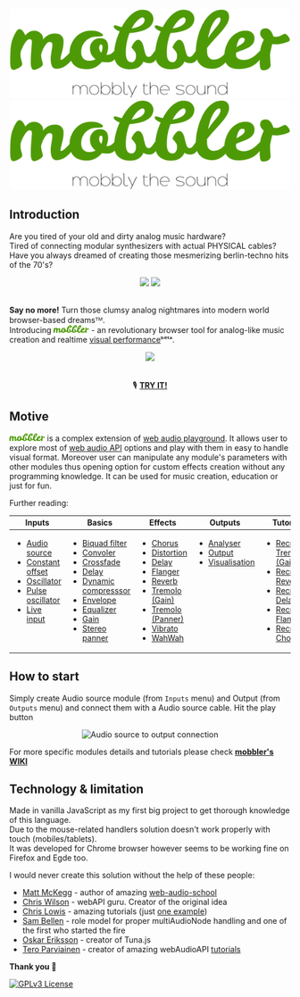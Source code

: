 <span align="center">
<a hred="https://mobbler.js.org">

![GitHub Light](/img/mobbler_animated.svg#gh-light-mode-only)
![GitHub Dark](/img/mobbler_animated_dark.svg#gh-dark-mode-only)

 </a>
</span>

## Introduction

Are you tired of your old and dirty analog music hardware? <br>
Tired of connecting modular synthesizers with actual PHYSICAL cables? <br>
Have you always dreamed of creating those mesmerizing berlin-techno hits of the 70's?<br>
<div align="center">
 <img src="https://i.imgur.com/uripicq.jpg" height="250px"/>
 <img src="https://user-images.githubusercontent.com/1651451/147878175-7902a9ee-92ec-47f4-a4e9-f120ecdeb7dc.png" height="250px"/>
</div>
<br/>

**Say no more!** Turn those clumsy analog nightmares into modern world browser-based dreamsᵀᴹ.<br>
Introducing <a href="https://mobbler.js.org"><img src="/img/mobbler_word.svg" height="14px"/></a> - an revolutionary browser tool for analog-like music creation and realtime [visual performance](https://en.wikipedia.org/wiki/VJing)ᵇᵉᵗᵃ.
<div align="center">
<img src="https://user-images.githubusercontent.com/1651451/142727254-c605e95b-abd8-4084-aa79-d2510d038e0b.png" height="300px" />
</div>
<BR>
<div align="center">
 
 🎙️ <b>[TRY IT!](https://mobbler.js.org)</b>

</div>

## Motive
<a href="https://mobbler.js.org"><img src="/img/mobbler_word.svg" height="14px"/></a> is a complex extension of [web audio playground](https://github.com/cwilso/WebAudio). It allows user to explore most of [web audio API](https://www.w3.org/TR/webaudio/) options and play with them in easy to handle visual format. Moreover user can manipulate any module's parameters with other modules thus opening option for custom effects creation without any programming knowledge. It can be used for music creation, education or just for fun. 

Further reading:
<table>
<thead>
  <tr>
    <th>Inputs</th>
    <th>Basics</th>
    <th>Effects</th>
    <th>Outputs</th>
    <th>Tutorials</th>
  </tr>
</thead>
<tbody>
  <tr>
    <td valign="top">
     <ul>
      <li><a href="https://github.com/Megaemce/mobbler/wiki/Inputs#audio-sources">Audio source</a></li>
      <li><a href="https://github.com/Megaemce/mobbler/wiki/Inputs#offset">Constant offset</a></li>
      <li><a href="https://github.com/Megaemce/mobbler/wiki/Inputs#oscillator">Oscillator</a></li>
      <li><a href="https://github.com/Megaemce/mobbler/wiki/Inputs#pulse-oscillator">Pulse oscillator</a></li>
      <li><a href="https://github.com/Megaemce/mobbler/wiki/Inputs#live-input">Live input</a></li>
     </ul>
   </td>
    <td valign="top">
     <ul>
      <li><a href="https://github.com/Megaemce/mobbler/wiki/Basics#biquad-filter">Biquad filter</a></li>
      <li><a href="https://github.com/Megaemce/mobbler/wiki/Basics#convoler">Convoler</a></li>
      <li><a href="https://github.com/Megaemce/mobbler/wiki/Basics#crossfade">Crossfade</a></li>
      <li><a href="https://github.com/Megaemce/mobbler/wiki/Basics#delay">Delay</a></li>
      <li><a href="https://github.com/Megaemce/mobbler/wiki/Basics#dynamics-compressor">Dynamic compresssor</a></li>
      <li><a href="https://github.com/Megaemce/mobbler/wiki/Basics#envelope">Envelope</a></li>
      <li><a href="https://github.com/Megaemce/mobbler/wiki/Basics#equalizer">Equalizer</a></li>
      <li><a href="https://github.com/Megaemce/mobbler/wiki/Basics#gain">Gain</a></li>
      <li><a href="https://github.com/Megaemce/mobbler/wiki/Basics#stereo-panner">Stereo panner</a></li>
     </ul>
   </td>
    <td valign="top">
     <ul>
      <li><a href="https://github.com/Megaemce/mobbler/wiki/Effects#chorus">Chorus</a></li>
      <li><a href="https://github.com/Megaemce/mobbler/wiki/Effects#distortion">Distortion</a></li>
      <li><a href="https://github.com/Megaemce/mobbler/wiki/Effects#delay">Delay</a></li>
      <li><a href="https://github.com/Megaemce/mobbler/wiki/Effects#flanger">Flanger</a></li>
      <li><a href="https://github.com/Megaemce/mobbler/wiki/Effects#reverb">Reverb</a></li>
      <li><a href="https://github.com/Megaemce/mobbler/wiki/Effects#tremolo-gain">Tremolo (Gain)</a></li>
      <li><a href="https://github.com/Megaemce/mobbler/wiki/Effects#tremolo-panner">Tremolo (Panner)</a></li>
      <li><a href="https://github.com/Megaemce/mobbler/wiki/Effects#vibrato">Vibrato</a></li>
      <li><a href="https://github.com/Megaemce/mobbler/wiki/Effects#wahwah">WahWah</a></li>
     </ul>   
   </td>
    <td valign="top">
     <ul>
      <li><a href="https://github.com/Megaemce/mobbler/wiki/Outputs#analyser">Analyser</a></li>
      <li><a href="https://github.com/Megaemce/mobbler/wiki/Outputs#output">Output</a></li>
      <li><a href="https://github.com/Megaemce/mobbler/wiki/Outputs#visualisation">Visualisation</a></li>
     </ul>   
   </td>
    <td valign="top">
     <ul>
      <li><a href="https://github.com/Megaemce/mobbler/wiki/Tutorials#recreating-tremolo-gain-effect">Recreating Tremolo (Gain)</a></li>
      <li><a href="https://github.com/Megaemce/mobbler/wiki/Tutorials#recreating-reverb-effect">Recreating Reverb</a></li>
      <li><a href="https://github.com/Megaemce/mobbler/wiki/Tutorials#recreating-delay-effect">Recreating Delay</a></li>
      <li><a href="https://github.com/Megaemce/mobbler/wiki/Tutorials#recreating-flanger-effect">Recreating Flanger</a></li>
      <li><a href="https://github.com/Megaemce/mobbler/wiki/Tutorials#recreating-chorus-effect">Recreating Chorus</a></li>
     </ul>   
   </td>
  </tr>
</tbody>
</table>

## How to start
Simply create Audio source module (from `Inputs` menu) and Output (from `Outputs` menu) and connect them with a Audio source cable. Hit the play button 

<div align="center">
 
![Audio source to output connection](https://user-images.githubusercontent.com/1651451/144228280-6568e761-79db-43ba-b518-28597ff0b8c8.png)
 </div>

For more specific modules details and tutorials please check **[mobbler's WIKI](https://github.com/Megaemce/mobbler/wiki)**

## Technology & limitation
Made in vanilla JavaScript as my first big project to get thorough knowledge of this language.<br>
Due to the mouse-related handlers solution doesn't work properly with touch (mobiles/tablets). <br>
It was developed for Chrome browser however seems to be working fine on Firefox and Egde too.


I would never create this solution without the help of these people:
- [Matt McKegg](https://github.com/mmckegg) - author of amazing [web-audio-school](http://mmckegg.github.io/web-audio-school/)
- [Chris Wilson](https://github.com/cwilso) - webAPI guru. Creator of the original idea
- [Chris Lowis](https://github.com/chrislo) - amazing tutorials (just [one example](https://blog.chrislowis.co.uk/2013/06/17/synthesis-web-audio-api-envelopes.html))
- [Sam Bellen](https://github.com/Sambego) - role model for proper multiAudioNode handling and one of the first who started the fire
- [Oskar Eriksson](https://github.com/Theodeus) - creator of Tuna.js
- [Tero Parviainen](https://github.com/teropa) - creator of amazing webAudioAPI [tutorials](https://teropa.info/blog/2016/08/19/what-is-the-web-audio-api.html)
 
**Thank you 👋**

[![GPLv3 License](https://img.shields.io/badge/License-GPL%20v3-yellow.svg)](https://opensource.org/licenses/)
